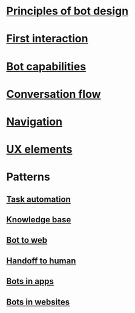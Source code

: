 # [Principles of bot design](../bot-design-principles.md)
# [First interaction](../bot-design-first-interaction.md)
# [Bot capabilities](../bot-design-capabilities.md)
# [Conversation flow](../bot-design-conversation-flow.md)
# [Navigation](../bot-design-navigation.md)
# [UX elements](../bot-design-user-experience.md)
# Patterns
## [Task automation](../bot-design-pattern-task-automation.md)
## [Knowledge base](../bot-design-pattern-knowledge-base.md)
## [Bot to web](../bot-design-pattern-integrate-browser.md)
## [Handoff to human](../bot-design-pattern-handoff-human.md)
## [Bots in apps](../bot-design-pattern-embed-app.md)
## [Bots in websites](../bot-design-pattern-embed-web-site.md)